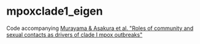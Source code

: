 # mpoxclade1_eigen
Code accompanying [Murayama & Asakura et al. "Roles of community and sexual contacts as drivers of clade I mpox outbreaks"](https://www.medrxiv.org/content/10.1101/2024.10.15.24315554)
